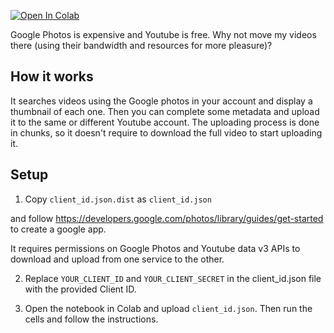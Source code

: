 [![Open In Colab](https://colab.research.google.com/assets/colab-badge.svg)](https://colab.research.google.com/github/mgaitan/google-photos-to-youtube/blob/main/google_photos_to_youtube.ipynb)

Google Photos is expensive and Youtube is free. Why not move my videos there (using their bandwidth and resources for more pleasure)?

## How it works

It searches videos using the Google photos in your account and display a thumbnail of each one. Then you can complete some metadata and upload it to the same or different Youtube account. 
The uploading process is done in chunks, so it doesn't require to download the full video to start uploading it. 


## Setup

1. Copy `client_id.json.dist` as `client_id.json`

and follow https://developers.google.com/photos/library/guides/get-started to create a google app. 

It requires permissions on Google Photos and Youtube data v3 APIs to download and upload from one service to the other. 


2. Replace `YOUR_CLIENT_ID` and `YOUR_CLIENT_SECRET` in the client_id.json file with the provided Client ID. 

3. Open the notebook in Colab and upload `client_id.json`. Then run the cells and follow the instructions. 



